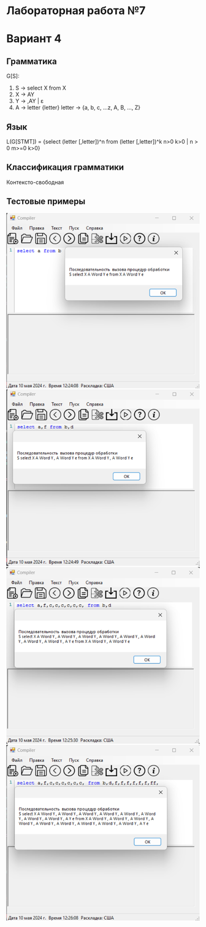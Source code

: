 # Лабораторная работа №7
# Вариант 4
## Грамматика
G[S]:
1. S → select X from X
2. X → AY
3. Y → ,AY | ɛ
4. A → letter {letter}
letter → {a, b, c, ...z, A, B, …, Z}
## Язык
L(G[STMT]) = {select (letter [,letter])^n from (letter [,letter])^k n>0 k>0 | n > 0 m>=0 k>0}
## Классификация грамматики
Контексто-свободная
## Тестовые примеры
<img src = "lab7_1.png">
<img src = "lab7_2.png">
<img src = "lab7_3.png">
<img src = "lab7_4.png">